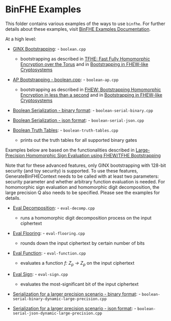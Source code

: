 # BinFHE Examples

This folder contains various examples of the ways to use `binfhe`. For further details about these examples,
visit [BinFHE Examples Documentation](https://openfhe-development.readthedocs.io/en/latest/assets/sphinx_rsts/modules/binfhe.html). 

At a high level:

- [GINX Bootstrapping](https://github.com/openfheorg/openfhe-development/tree/main/src/binfhe/examples/boolean.cpp): - `boolean.cpp`
    - bootstrapping as described
      in [TFHE: Fast Fully Homomorphic Encryption over the Torus](https://eprint.iacr.org/2018/421) and
      in [Bootstrapping in FHEW-like Cryptosystems](https://eprint.iacr.org/2020/086.pdf)

- [AP Bootstrapping - boolean.cpp](https://github.com/openfheorg/openfhe-development/tree/main/src/binfhe/examples/boolean-ap.cpp): - `boolean-ap.cpp`
    - bootstrapping as described
      in [FHEW: Bootstrapping Homomorphic Encryption in less than a second](https://eprint.iacr.org/2014/816.pdf) and
      in [Bootstrapping in FHEW-like Cryptosystems](https://eprint.iacr.org/2020/086.pdf)

- [Boolean Serialization - binary format](https://github.com/openfheorg/openfhe-development/tree/main/src/binfhe/examples/boolean-serial-binary.cpp): - `boolean-serial-binary.cpp`

- [Boolean Serialization - json format](https://github.com/openfheorg/openfhe-development/tree/main/src/binfhe/examples/boolean-serial-json.cpp): - `boolean-serial-json.cpp`

- [Boolean Truth Tables](https://github.com/openfheorg/openfhe-development/tree/main/src/binfhe/examples/boolean-truth-tables.cpp): - `boolean-truth-tables.cpp`
    - prints out the truth tables for all supported binary gates

Examples below are based on the functionalities described
in [Large-Precision Homomorphic Sign Evaluation using FHEW/TFHE Bootstrapping](https://eprint.iacr.org/2021/1337)

Note that for these advanced features, only GINX bootstrapping with 128-bit security (and toy security) is supported. To use these features, GenerateBinFHEContext needs to be called with at least two parameters: security parameter and whether arbitrary function evaluation is needed. For homomorphic sign evaluation and homomorphic digit decomposition, the large precision Q also needs to be specified. Please see the examples for details.

- [Eval Decomposition](https://github.com/openfheorg/openfhe-development/tree/main/src/binfhe/examples/eval-decomp.cpp): - `eval-decomp.cpp`
    - runs a homomorphic digit decomposition process on the input ciphertext

- [Eval Flooring](https://github.com/openfheorg/openfhe-development/tree/main/src/binfhe/examples/eval-flooring.cpp): - `eval-flooring.cpp`
    - rounds down the input ciphertext by certain number of bits

- [Eval Function](https://github.com/openfheorg/openfhe-development/tree/main/src/binfhe/examples/eval-function.cpp): - `eval-function.cpp`
    - evaluates a function _f: Z<sub>p</sub> -> Z<sub>p</sub>_ on the input ciphertext

- [Eval Sign](https://github.com/openfheorg/openfhe-development/tree/main/src/binfhe/examples/eval-sign.cpp): - `eval-sign.cpp`
    - evaluates the most-significant bit of the input ciphertext
    
- [Serialization for a larger precision scenario - binary format](https://github.com/openfheorg/openfhe-development/tree/main/src/binfhe/examples/boolean-serial-binary-dynamic-large-precision.cpp): - `boolean-serial-binary-dynamic-large-precision.cpp`

- [Serialization for a larger precision scenario - json format](https://github.com/openfheorg/openfhe-development/tree/main/src/binfhe/examples/boolean-serial-json-dynamic-large-precision.cpp): - `boolean-serial-json-dynamic-large-precision.cpp`
    
